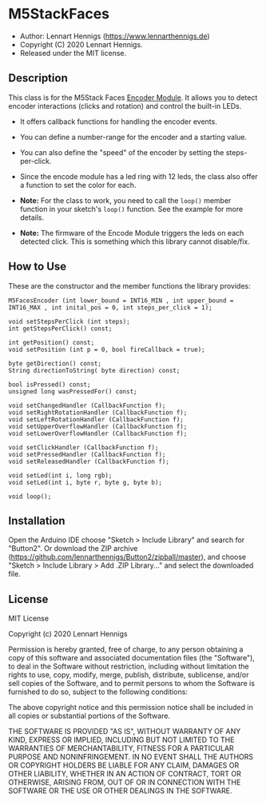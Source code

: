 M5StackFaces
============

* Author: Lennart Hennigs (https://www.lennarthennigs.de)
* Copyright (C) 2020 Lennart Hennigs.
* Released under the MIT license.


Description
-----------

This class is for the M5Stack Faces [Encoder Module](https://m5stack.com/products/encoder-module). 
It allows you to detect encoder interactions (clicks and rotation) and control the built-in LEDs.

- It offers callback functions for handling the encoder events.
- You can define a number-range for the encoder and a starting value.
- You can also define the "speed" of the encoder by setting the steps-per-click.
- Since the encode module has a led ring with 12 leds, the class also offer a function to set the color for each.

- **Note:** For the class to work, you need to call the `loop()` member function in your sketch's `loop()` function. See the example for more details.
- **Note:** The firmware of the Encode Module triggers the leds on each detected click. This is something which this library cannot disable/fix.


How to Use
----------

These are the constructor and the member functions the library provides:


```
M5FacesEncoder (int lower_bound = INT16_MIN , int upper_bound = INT16_MAX , int inital_pos = 0, int steps_per_click = 1);

void setStepsPerClick (int steps);
int getStepsPerClick() const;

int getPosition() const;
void setPosition (int p = 0, bool fireCallback = true);

byte getDirection() const;
String directionToString( byte direction) const;

bool isPressed() const;
unsigned long wasPressedFor() const;

void setChangedHandler (CallbackFunction f);
void setRightRotationHandler (CallbackFunction f);
void setLeftRotationHandler (CallbackFunction f);
void setUpperOverflowHandler (CallbackFunction f);
void setLowerOverflowHandler (CallbackFunction f);

void setClickHandler (CallbackFunction f);
void setPressedHandler (CallbackFunction f);
void setReleasedHandler (CallbackFunction f);

void setLed(int i, long rgb);
void setLed(int i, byte r, byte g, byte b);

void loop();
``` 
    

Installation
------------
Open the Arduino IDE choose "Sketch > Include Library" and search for "Button2". 
Or download the ZIP archive (https://github.com/lennarthennigs/Button2/zipball/master), and choose "Sketch > Include Library > Add .ZIP Library..." and select the downloaded file.


License
-------

MIT License

Copyright (c) 2020 Lennart Hennigs

Permission is hereby granted, free of charge, to any person obtaining a copy
of this software and associated documentation files (the "Software"), to deal
in the Software without restriction, including without limitation the rights
to use, copy, modify, merge, publish, distribute, sublicense, and/or sell
copies of the Software, and to permit persons to whom the Software is
furnished to do so, subject to the following conditions:

The above copyright notice and this permission notice shall be included in all
copies or substantial portions of the Software.

THE SOFTWARE IS PROVIDED "AS IS", WITHOUT WARRANTY OF ANY KIND, EXPRESS OR
IMPLIED, INCLUDING BUT NOT LIMITED TO THE WARRANTIES OF MERCHANTABILITY,
FITNESS FOR A PARTICULAR PURPOSE AND NONINFRINGEMENT. IN NO EVENT SHALL THE
AUTHORS OR COPYRIGHT HOLDERS BE LIABLE FOR ANY CLAIM, DAMAGES OR OTHER
LIABILITY, WHETHER IN AN ACTION OF CONTRACT, TORT OR OTHERWISE, ARISING FROM,
OUT OF OR IN CONNECTION WITH THE SOFTWARE OR THE USE OR OTHER DEALINGS IN THE
SOFTWARE.
